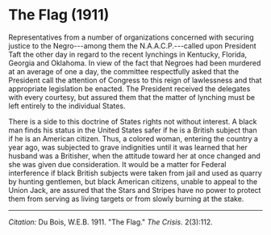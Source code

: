 <!--
title:   The Flag
author:  Du Bois, W.E.B.
journal: The Crisis
year:    1911
volume:  2
issue:   3
pages:   112
-->

# The Flag (1911)

Representatives from a number of organizations concerned with securing justice to the Negro---among them the N.A.A.C.P.---called upon President Taft the other day in regard to the recent lynchings in Kentucky, Florida, Georgia and Oklahoma. In view of the fact that Negroes had been murdered at an average of one a day, the committee respectfully asked that the President call the attention of Congress to this reign of lawlessness and that appropriate legislation be enacted. The President received the delegates with every courtesy, but assured them that the matter of lynching must be left entirely to the individual States.

There is a side to this doctrine of States rights not without interest. A black man finds his status in the United States safer if he is a British subject than if he is an American citizen. Thus, a colored woman, entering the country a year ago, was subjected to grave indignities until it was learned that her husband was a Britisher, when the attitude toward her at once changed and she was given due consideration. It would be a matter for Federal interference if black British subjects were taken from jail and used as quarry by hunting gentlemen, but black American citizens, unable to appeal to the Union Jack, are assured that the Stars and Stripes have no power to protect them from serving as living targets or from slowly burning at the stake.

_________________
*Citation:* Du Bois, W.E.B. 1911. "The Flag." *The Crisis*. 2(3):112.